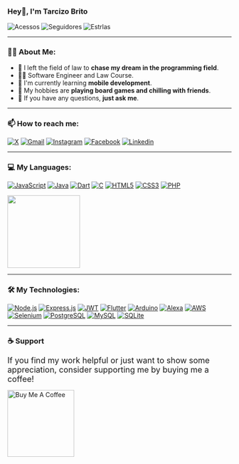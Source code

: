 
### Hey👋, I'm Tarcizo Brito  




![Acessos](https://img.shields.io/github/watchers/tarcizu/tarcizu)
![Seguidores](https://img.shields.io/github/followers/tarcizu)
![Estrlas](https://img.shields.io/github/stars/tarcizu)
___
### 🙋‍♂️ About Me:

- 🚀 I left the field of law to **chase my dream in the programming field**.
- 👨‍🎓 Software Engineer and Law Course.
- 🌱 I'm currently learning **mobile development**.
- 🤔 My hobbies are **playing board games and chilling with friends**.
- 💬 If you have any questions, **just ask me**.
___
### 📫 How to reach me:

[![X](https://img.shields.io/badge/X-000000?style=for-the-badge&logo=x&logoColor=)](https://twitter.com/tarcizu)
[![Gmail](https://img.shields.io/badge/Gmail-D14836?style=for-the-badge&logo=gmail&logoColor=white)](mailto:tarcizo.dev@gmail.com)
[![Instagram](https://img.shields.io/badge/Instagram-E4405F?style=for-the-badge&logo=instagram&logoColor=white)](https://www.instagram.com/tarcizo/)
[![Facebook](https://img.shields.io/badge/Facebook-1877F2?style=for-the-badge&logo=facebook&logoColor=white)](https://www.facebook.com/tarcizo.brito)
[![Linkedin](https://img.shields.io/badge/LinkedIn-0077B5?style=for-the-badge&logo=linkedin&logoColor=white)](https://www.linkedin.com/in/tarcizobrito/)
___
### 💻 My Languages:
[![JavaScript](https://img.shields.io/badge/-JavaScript-000?style=for-the-badge&logo=JavaScript)](https://developer.mozilla.org/en-US/docs/Web/JavaScript)
[![Java](https://img.shields.io/badge/-Java-%23ED8B00.svg?style=for-the-badge&logo=openjdk&logoColor=007396)](https://www.java.com/)
[![Dart](https://img.shields.io/badge/-Dart-%230175C2.svg?style=for-the-badge&logo=Dart)](https://dart.dev/)
[![C](https://img.shields.io/badge/-C-%2300599C.svg?style=for-the-badge&logo=C)](https://www.iso.org/standard/74528.html)
[![HTML5](https://img.shields.io/badge/html5-%23E34F26.svg?style=for-the-badge&logo=html5&logoColor=white)](https://developer.mozilla.org/en-US/docs/Glossary/HTML5)
[![CSS3](https://img.shields.io/badge/css3-%231572B6.svg?style=for-the-badge&logo=css3&logoColor=white)](https://developer.mozilla.org/pt-BR/docs/Web/CSS)
[![PHP](https://img.shields.io/badge/php-%23777BB4.svg?style=for-the-badge&logo=php&logoColor=white)](https://www.php.net/)

<img height="163em" src="https://github-readme-stats.vercel.app/api/top-langs/?username=tarcizu&layout=compact&langs_count=10&theme=dracula&hide=html,scss,kotlin,shell,c%2B%2B,CMake%2C%20Makefile,objective-c,swift" />

___

### 🛠️ My Technologies:

[![Node.js](https://img.shields.io/badge/-Node.js-6DA55F?style=for-the-badge&logo=node.js)](https://nodejs.org/)
[![Express.js](https://img.shields.io/badge/express.js-%23404d59.svg?style=for-the-badge&logo=express&logoColor=%2361DAFB)](https://expressjs.com/)
[![JWT](https://img.shields.io/badge/-JWT-black?style=for-the-badge&logo=jsonwebtokens)](https://github.com/auth0/node-jsonwebtoken)
[![Flutter](https://img.shields.io/badge/-Flutter-%2302569B.svg?style=for-the-badge&logo=flutter)](https://flutter.dev/)
[![Arduino](https://img.shields.io/badge/-Arduino-00979D?style=for-the-badge&logo=Arduino&logoColor=white)](https://www.arduino.cc/)
[![Alexa](https://img.shields.io/badge/-Alexa-52b5f7?style=for-the-badge&logo=amazonalexa)](https://developer.amazon.com/alexa)
[![AWS](https://img.shields.io/badge/-AWS-%23FF9900.svg?style=for-the-badge&logo=Amazon-AWS)](https://aws.amazon.com/)
[![Selenium](https://img.shields.io/badge/-selenium-%43B02A?style=for-the-badge&logo=selenium&logoColor=white)](https://www.selenium.dev/)
[![PostgreSQL](https://img.shields.io/badge/-PostgreSQL-%23316192.svg?style=for-the-badge&logo=postgresql)](https://www.postgresql.org/)
[![MySQL](https://img.shields.io/badge/mysql-black?style=for-the-badge&logo=mysql&logoColor=white)](https://www.mysql.com/)
[![SQLite](https://img.shields.io/badge/sqlite-%2307405e.svg?style=for-the-badge&logo=sqlite&logoColor=white)](https://www.sqlite.org/)
___
### ☕️ Support
<span style="font-size:18px;">If you find my work helpful or just want to show some appreciation, consider supporting me by buying me a coffee!</span>

<a href="https://www.buymeacoffee.com/tarcizu" target="_blank"><img src="https://cdn.buymeacoffee.com/buttons/v2/default-red.png" alt="Buy Me A Coffee" width="150" ></a>
